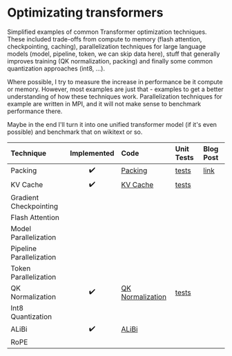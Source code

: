 # Optimizating transformers
Simplified examples of common Transformer optimization techniques. These included
trade-offs from compute to memory (flash attention, checkpointing, caching), parallelization techniques for large language models (model, pipeline,
token, we can skip data here), stuff that generally improves training (QK normalization,
packing) and finally some common quantization approaches (int8, ...).

Where possible, I try to measure the increase in performance be it compute or memory. 
However, most examples are just that - examples to get a better understanding of 
how these techniques work. Parallelization techniques for example are written in MPI,
and it will not make sense to benchmark performance there.

Maybe in the end I'll turn it into one unified transformer model (if it's even possible) and
benchmark that on wikitext or so.

| Technique | Implemented | Code | Unit Tests | Blog Post |
| :-------- | :---------: | :--- | :--------- | :-------- |
| Packing | ✔️ | [Packing](https://github.com/lweitkamp/optimizing_transformers/blob/main/optimizing_transformers/alibi.py) | [tests](https://github.com/lweitkamp/optimizing_transformers/blob/main/optimizing_transformers/alibi_test.py) | [link](https://lweitkamp.github.io/posts/packing/) |
| KV Cache | ✔️ | [KV Cache](https://github.com/lweitkamp/optimizing_transformers/blob/main/optimizing_transformers/kv_cache.py) | [tests](https://github.com/lweitkamp/optimizing_transformers/blob/main/optimizing_transformers/kv_cache_test.py) |  |
| Gradient Checkpointing | | | | |
| Flash Attention | | | | |
| Model Parallelization | | | | |
| Pipeline Parallelization | | | | |
| Token Parallelization | | | | |
| QK Normalization | ✔️ | [QK Normalization](https://github.com/lweitkamp/optimizing_transformers/blob/main/optimizing_transformers/qk_normalization.py) | [tests](https://github.com/lweitkamp/optimizing_transformers/blob/main/optimizing_transformers/qk_normalization_test.py) | |
| Int8 Quantization | | | | |
| ALiBi | ✔️ | [ALiBi](https://github.com/lweitkamp/optimizing_transformers/blob/main/optimizing_transformers/alibi.py) | | |
| RoPE | | | | |
